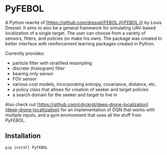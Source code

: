 # PyFEBOL

A Python rewrite of [https://github.com/dressel/FEBOL.jl](FEBOL.jl) by Louis Dressel.
It aims to also be a general framework for simulating UAV-based localization of a single target. 
The user can choose from a variety of sensors, filters, and policies (or make his own).
The package was created to better interface with reinforcement learning packages created in Python.

Currently provides:
- particle filter with stratified resampling
- discrete (histogram) filter
- bearing only sensor
- FOV sensor
- various cost models, incorporating entropy, covariance, distance, etc.
- a policy class that allows for creation of seeker and target policies
- a search domain for the seeker and target to live in

Also check out [https://github.com/cdrckrgt/deep-drone-localization](deep-drone-localtization) for an implementation of DQN that works with multiple inputs, and a gym environment that uses all the stuff from PyFEBOL.

## Installation

```
pip install PyFEBOL
```
